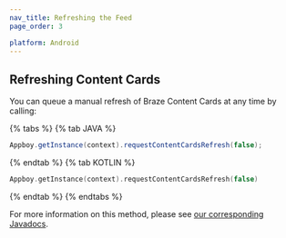 ```yaml
---
nav_title: Refreshing the Feed
page_order: 3

platform: Android
---
```

## Refreshing Content Cards

You can queue a manual refresh of Braze Content Cards at any time by calling:

{% tabs %}
{% tab JAVA %}

```java
Appboy.getInstance(context).requestContentCardsRefresh(false);
```

{% endtab %}
{% tab KOTLIN %}

```kotlin
Appboy.getInstance(context).requestContentCardsRefresh(false)
```

{% endtab %}
{% endtabs %}

For more information on this method, please see [our corresponding Javadocs](https://appboy.github.io/appboy-android-sdk/javadocs/com/appboy/Appboy.html#requestContentCardsRefresh-boolean-).
